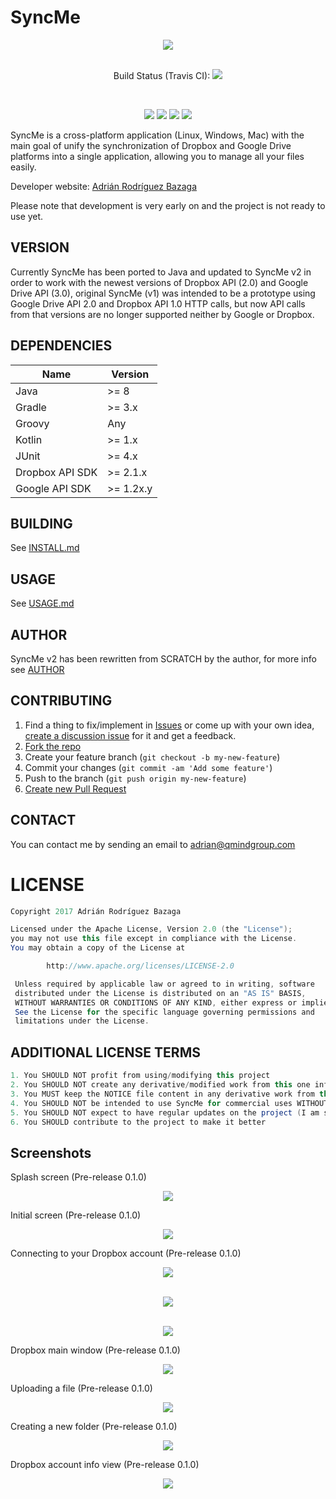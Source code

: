 # SyncMe
<p align="center"><a href="https://syncme.wordpress.com/"><img src="https://syncme.files.wordpress.com/2016/04/header.png?w=624"></a><br><br>
<p align="center">Build Status (Travis CI): <img src="https://travis-ci.org/AdrianBZG/SyncMe.svg?branch=master"></p> <br>
<p align="center"><img src="https://badges.frapsoft.com/os/v1/open-source.png?v=103"> <img src="https://img.shields.io/badge/License-Apache%202.0-blue.svg"> <img src="https://img.shields.io/david/strongloop/express.svg"> <img src="https://img.shields.io/badge/swag-100%25-brightgreen.svg"></p>

SyncMe is a cross-platform application (Linux, Windows, Mac) with the main goal of unify the synchronization of Dropbox and Google Drive platforms into a single application, allowing you to manage all your files easily.

Developer website: [Adrián Rodríguez Bazaga](http://www.adrianbazaga.com/)

Please note that development is very early on and the project is not ready to use yet.

## VERSION

Currently SyncMe has been ported to Java and updated to SyncMe v2 in order to work with the newest versions of Dropbox API (2.0) and Google Drive API (3.0), original SyncMe (v1) was intended to be a prototype using Google Drive API 2.0 and Dropbox API 1.0 HTTP calls, but now API calls from that versions are no longer supported neither by Google or Dropbox.

## DEPENDENCIES

| Name         | Version                          |
|--------------|----------------------------------|
| Java           | >= 8                        |
| Gradle | >= 3.x |
| Groovy      |              Any                    |
| Kotlin      |              >= 1.x                    |
| JUnit      |              >= 4.x                    |
| Dropbox API SDK      |              >= 2.1.x                    |
| Google API SDK      |              >= 1.2x.y                    |

## BUILDING

See [INSTALL.md](INSTALL.md)

## USAGE

See [USAGE.md](USAGE.md)

## AUTHOR

SyncMe v2 has been rewritten from SCRATCH by the author, for more info see [AUTHOR](AUTHOR)

## CONTRIBUTING

1. Find a thing to fix/implement in [Issues](https://github.com/AdrianBZG/SyncMe/issues?direction=desc&sort=created&state=open) or come up with your own idea, [create a discussion issue](https://github.com/AdrianBZG/SyncMe/issues/new) for it and get a feedback.
2. [Fork the repo](https://help.github.com/articles/fork-a-repo)
3. Create your feature branch (`git checkout -b my-new-feature`)
4. Commit your changes (`git commit -am 'Add some feature'`)
5. Push to the branch (`git push origin my-new-feature`)
6. [Create new Pull Request](https://help.github.com/articles/using-pull-requests)

## CONTACT

You can contact me by sending an email to [adrian@qmindgroup.com](mailto:adrian@qmindgroup.com)

LICENSE
=======
``` java
Copyright 2017 Adrián Rodríguez Bazaga

Licensed under the Apache License, Version 2.0 (the "License");
you may not use this file except in compliance with the License.
You may obtain a copy of the License at

        http://www.apache.org/licenses/LICENSE-2.0

 Unless required by applicable law or agreed to in writing, software
 distributed under the License is distributed on an "AS IS" BASIS,
 WITHOUT WARRANTIES OR CONDITIONS OF ANY KIND, either express or implied.
 See the License for the specific language governing permissions and
 limitations under the License.
```

## ADDITIONAL LICENSE TERMS
``` java
1. You SHOULD NOT profit from using/modifying this project
2. You SHOULD NOT create any derivative/modified work from this one inflinging the terms of the attached LICENSE
3. You MUST keep the NOTICE file content in any derivative work from this one, as the attached LICENSE stipulates
4. You SHOULD NOT be intended to use SyncMe for commercial uses WITHOUT the original AUTHOR knowledge and permission
5. You SHOULD NOT expect to have regular updates on the project (I am studying and working, so time ~= 0)
6. You SHOULD contribute to the project to make it better
```

## Screenshots

Splash screen (Pre-release 0.1.0)<br>
<p align="center"><img src="http://i.imgur.com/9RPBtdd.png"><br></p>

Initial screen (Pre-release 0.1.0)<br>
<p align="center"><img src="http://i.imgur.com/x98yghy.png"><br></p>

Connecting to your Dropbox account (Pre-release 0.1.0)<br>
<p align="center"><img src="http://i.imgur.com/aqIKVPj.png"><br><br></p>
<p align="center"><img src="http://i.imgur.com/Gxu5k5V.png"><br><br></p>
<p align="center"><img src="http://i.imgur.com/LsWJ6Kv.png"><br></p>

Dropbox main window (Pre-release 0.1.0)<br>
<p align="center"><img src="http://i.imgur.com/wrjWT9V.png"><br></p>

Uploading a file (Pre-release 0.1.0)<br>
<p align="center"><img src="http://i.imgur.com/DdjtKvv.png"><br></p>

Creating a new folder (Pre-release 0.1.0)<br>
<p align="center"><img src="http://i.imgur.com/JyGt0h3.png"><br></p>

Dropbox account info view (Pre-release 0.1.0)<br>
<p align="center"><img src="http://i.imgur.com/MrloyLO.png"><br></p>
